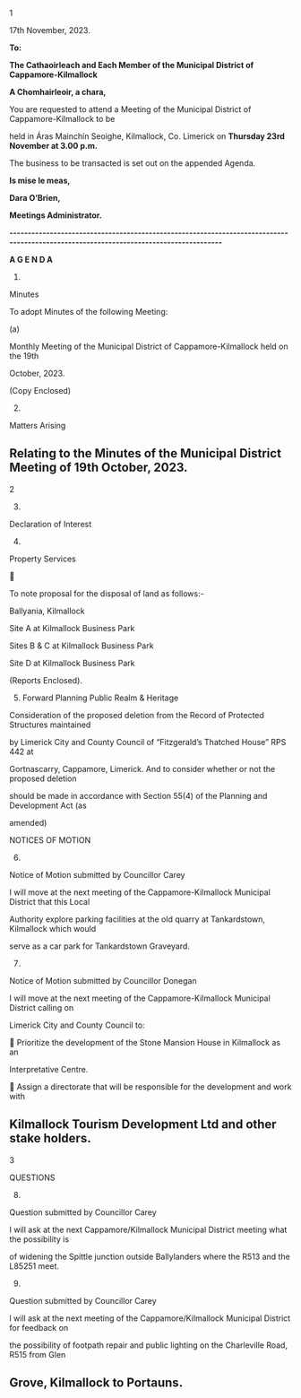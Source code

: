 1

17th November, 2023.

**To:**

**The Cathaoirleach and Each Member of the Municipal District of Cappamore-Kilmallock**

**A Chomhairleoir, a chara,**

You are requested to attend a Meeting of the Municipal District of Cappamore-Kilmallock to be

held in Áras Mainchín Seoighe, Kilmallock, Co. Limerick on **Thursday 23rd** **November at 3.00 p.m.**

The business to be transacted is set out on the appended Agenda.

**Is mise le meas,**

**Dara O’Brien,**

**Meetings Administrator.**

**--------------------------------------------------------------------------------------------------------------------------------------**

**A G E N D A**

1.

Minutes

To adopt Minutes of the following Meeting:

(a)

Monthly Meeting of the Municipal District of Cappamore-Kilmallock held on the 19th

October, 2023.

(Copy Enclosed)

2.

Matters Arising

Relating to the Minutes of the Municipal District Meeting of 19th October, 2023.
---
2

3.

Declaration of Interest

4.

Property Services



To note proposal for the disposal of land as follows:-

Ballyania, Kilmallock

Site A at Kilmallock Business Park

Sites B & C at Kilmallock Business Park

Site D at Kilmallock Business Park

(Reports Enclosed).

5. Forward Planning Public Realm & Heritage

Consideration of the proposed deletion from the Record of Protected Structures maintained

by Limerick City and County Council of “Fitzgerald’s Thatched House” RPS 442 at

Gortnascarry, Cappamore, Limerick. And to consider whether or not the proposed deletion

should be made in accordance with Section 55(4) of the Planning and Development Act (as

amended)

NOTICES OF MOTION

6.

Notice of Motion submitted by Councillor Carey

I will move at the next meeting of the Cappamore-Kilmallock Municipal District that this Local

Authority explore parking facilities at the old quarry at Tankardstown, Kilmallock which would

serve as a car park for Tankardstown Graveyard.

7.

Notice of Motion submitted by Councillor Donegan

I will move at the next meeting of the Cappamore-Kilmallock Municipal District calling on

Limerick City and County Council to:

 Prioritize the development of the Stone Mansion House in Kilmallock as an

Interpretative Centre.

 Assign a directorate that will be responsible for the development and work with

Kilmallock Tourism Development Ltd and other stake holders.
---
3

QUESTIONS

8.

Question submitted by Councillor Carey

I will ask at the next Cappamore/Kilmallock Municipal District meeting what the possibility is

of widening the Spittle junction outside Ballylanders where the R513 and the L85251 meet.

9.

Question submitted by Councillor Carey

l will ask at the next meeting of the Cappamore/Kilmallock Municipal District for feedback on

the possibility of footpath repair and public lighting on the Charleville Road, R515 from Glen

Grove, Kilmallock to Portauns.
---
